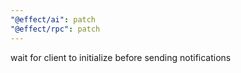 ```yaml
---
"@effect/ai": patch
"@effect/rpc": patch
---
```


wait for client to initialize before sending notifications
